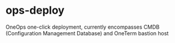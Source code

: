 # ops-deploy
OneOps one-click deployment, currently encompasses CMDB (Configuration Management Database) and OneTerm bastion host
